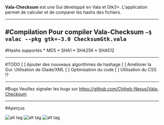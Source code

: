 **Vala-Checksum** est une Gui développé en Vala et Gtk3+. L'application permet de calculer et de comparer les hashs des fichiers.

---

#Compilation
	Pour compiler **Vala-Checksum**
	```
		~$ valac --pkg gtk+-3.0 ChecksumGtk.vala
    ```
---

#Hashs supportés
	* MD5
	* SHA1
	* SHA256
	* SHA512

---

#TODO
	[ ] Ajouter des nouveaux algorithmes de hashage
	[ ] Améliorer la Gui: Utilisation de Glade/XML
	[ ] Optimisation du code
	[ ] Utilisation du CSS !?

---

#Bugs
	Veuillez signaler les bugs sur https://github.com/Chiheb-Nexus/Vala-Checksum

---

#Aperçus 

![alt tag](http://3.bp.blogspot.com/-N8YtahN00LY/VoIWDqQJJaI/AAAAAAAABhw/KF5Gu-3S-CU/s1600/S%25C3%25A9lection_003.bmp)
![alt tag](http://1.bp.blogspot.com/-gNjMugBzExo/VoIWIV4FIDI/AAAAAAAABh4/9MDRhRq3nHE/s1600/S%25C3%25A9lection_005.bmp)
![alt tag](http://2.bp.blogspot.com/-EgW1aa17Hkg/VoIWKWoCbEI/AAAAAAAABiA/-dSpKPTn77w/s1600/S%25C3%25A9lection_006.bmp)

